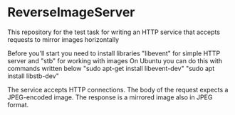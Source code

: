 # ReverseImageServer
This repository for the test task for writing an HTTP service that accepts requests to mirror images horizontally

Before you'll start you need to install libraries "libevent" for simple HTTP server and "stb" for working with images
On Ubuntu you can do this with commands written below
"sudo apt-get install libevent-dev"
"sudo apt install libstb-dev"

The service accepts HTTP connections. 
The body of the request expects a JPEG-encoded image.
The response is a mirrored image also in JPEG format.
